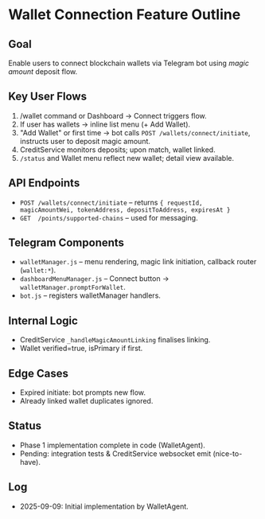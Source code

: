 # Wallet Connection Feature Outline

## Goal
Enable users to connect blockchain wallets via Telegram bot using *magic amount* deposit flow.

## Key User Flows
1. /wallet command or Dashboard → Connect triggers flow.
2. If user has wallets → inline list menu (+ Add Wallet).
3. "Add Wallet" or first time → bot calls `POST /wallets/connect/initiate`, instructs user to deposit magic amount.
4. CreditService monitors deposits; upon match, wallet linked.
5. `/status` and Wallet menu reflect new wallet; detail view available.

## API Endpoints
- `POST /wallets/connect/initiate` – returns `{ requestId, magicAmountWei, tokenAddress, depositToAddress, expiresAt }`
- `GET  /points/supported-chains` – used for messaging.

## Telegram Components
- `walletManager.js` – menu rendering, magic link initiation, callback router (`wallet:*`).
- `dashboardMenuManager.js` – Connect button → `walletManager.promptForWallet`.
- `bot.js` – registers walletManager handlers.

## Internal Logic
- CreditService `_handleMagicAmountLinking` finalises linking.
- Wallet verified=true, isPrimary if first.

## Edge Cases
- Expired initiate: bot prompts new flow.
- Already linked wallet duplicates ignored.

## Status
- Phase 1 implementation complete in code (WalletAgent).
- Pending: integration tests & CreditService websocket emit (nice-to-have).

## Log
- 2025-09-09: Initial implementation by WalletAgent.
